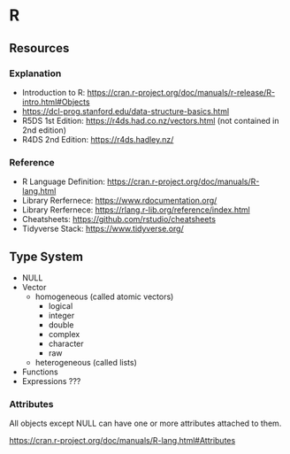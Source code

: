 # R

## Resources

### Explanation

* Introduction to R: https://cran.r-project.org/doc/manuals/r-release/R-intro.html#Objects
* https://dcl-prog.stanford.edu/data-structure-basics.html
* R5DS 1st Edition: https://r4ds.had.co.nz/vectors.html (not contained in 2nd edition)
* R4DS 2nd Edition: https://r4ds.hadley.nz/

### Reference

* R Language Definition: https://cran.r-project.org/doc/manuals/R-lang.html
* Library Rerfernece: https://www.rdocumentation.org/
* Library Rerfernece: https://rlang.r-lib.org/reference/index.html
* Cheatsheets: https://github.com/rstudio/cheatsheets
* Tidyverse Stack: https://www.tidyverse.org/

## Type System

* NULL
* Vector
    * homogeneous (called atomic vectors)
        * logical
        * integer
        * double
        * complex
        * character
        * raw
    * heterogeneous (called lists)
* Functions
* Expressions ???

### Attributes

All objects except NULL can have one or more attributes attached to them. 

https://cran.r-project.org/doc/manuals/R-lang.html#Attributes
